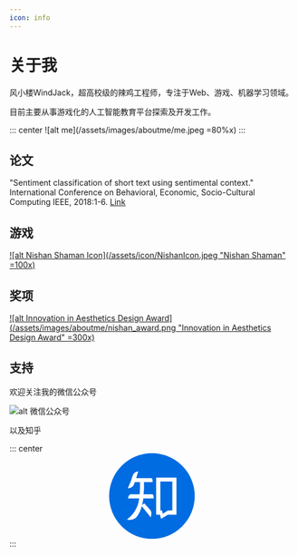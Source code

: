 ```yaml
---
icon: info
---
```


# 关于我

风小楼WindJack，超高校级的辣鸡工程师，专注于Web、游戏、机器学习领域。

目前主要从事游戏化的人工智能教育平台探索及开发工作。

::: center
![alt me](/assets/images/aboutme/me.jpeg  =80%x)
:::


## 论文

"Sentiment classification of short text using sentimental context." International Conference on Behavioral, Economic, Socio-Cultural Computing IEEE, 2018:1-6. [Link](https://ieeexplore.ieee.org/document/8256405)


## 游戏

[![alt Nishan Shaman Icon](/assets/icon/NishanIcon.jpeg "Nishan Shaman" =100x)](/)


## 奖项

[![alt Innovation in Aesthetics Design Award](/assets/images/aboutme/nishan_award.png "Innovation in Aesthetics Design Award" =300x)](https://www.indiecade.com/awards5/2018-awards)


## 支持


欢迎关注我的微信公众号

![alt 微信公众号](/assets/images/wechat.png)

以及知乎

::: center
<a style="display: block; width: 30%; margin: 0 auto;" href="https://www.zhihu.com/people/fengxiaolou" rel="noopener noreferrer" target="_blank" aria-label="Zhihu" data-balloon-pos="up"><svg xmlns="http://www.w3.org/2000/svg" arialabelledby="zhihu" class="icon zhihu-icon" viewBox="0 0 1024 1024"><circle cx="512" cy="512" r="512" fill="#006CE2"></circle>,<path fill="#fff" d="M513.65 491.261H411.551c1.615-16.154 5.815-60.095 5.815-84.973 0-24.88-.323-60.742-.323-60.742h102.744V329.39c0-21.647-9.37-31.34-17.124-31.34h-178.67s5.169-17.77 10.015-36.186c4.846-18.417 15.832-44.264 15.832-44.264-63.003 4.2-67.958 50.941-81.743 92.729-13.787 41.785-24.556 62.356-44.586 107.912 27.786 0 55.249-13.57 66.879-32.309 11.631-18.74 16.908-40.71 16.908-40.71h62.035v59.019c0 21.107-3.878 87.45-3.878 87.45H254.742c-19.386 0-29.724 48.894-29.724 48.894h133.76c-8.4 75.82-26.493 106.191-51.91 152.716-25.418 46.525-92.728 99.406-92.728 99.406 41.033 11.63 86.589-3.555 105.974-21.972 19.386-18.417 35.863-49.756 47.817-72.838 11.954-23.081 21.972-65.124 21.972-65.124L498.462 766.86s4.846-24.233 6.461-39.418c1.616-15.186-.755-26.385-4.63-35.433-3.878-9.046-15.509-21.54-31.018-39.634-15.507-18.094-48.034-52.879-48.034-52.879s-15.832 11.63-28.108 21.001c9.046-21.97 16.262-79.695 16.262-79.695h122.343v-20.249c.003-17.66-7.319-29.29-18.089-29.29zm287.337-200.747h-234.35a4.308 4.308 0 0 0-4.309 4.308v435.099a4.308 4.308 0 0 0 4.308 4.308h40.226l14.7 50.402 81.096-50.402h98.328a4.308 4.308 0 0 0 4.308-4.308v-435.1a4.308 4.308 0 0 0-4.308-4.308zM755.97 684.47h-52.343l-61.548 39.095-10.823-39.095h-18.738V338.116H755.97v346.355z"></path></svg></a>
:::
